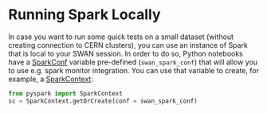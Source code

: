 # Running Spark Locally

In case you want to run some quick tests on a small dataset (without creating connection to CERN clusters), you can use an instance of Spark that is local to your SWAN session. In order to do so, Python notebooks have a [SparkConf](https://spark.apache.org/docs/latest/api/python/pyspark.sql.html#pyspark.sql.SparkConf) variable pre-defined (`swan_spark_conf`) that will allow you to use e.g. spark monitor integration. You can use that variable to create, for example, a [SparkContext](https://spark.apache.org/docs/latest/api/python/pyspark.html#pyspark.SparkContext):

``` python
from pyspark import SparkContext
sc = SparkContext.getOrCreate(conf = swan_spark_conf)
```